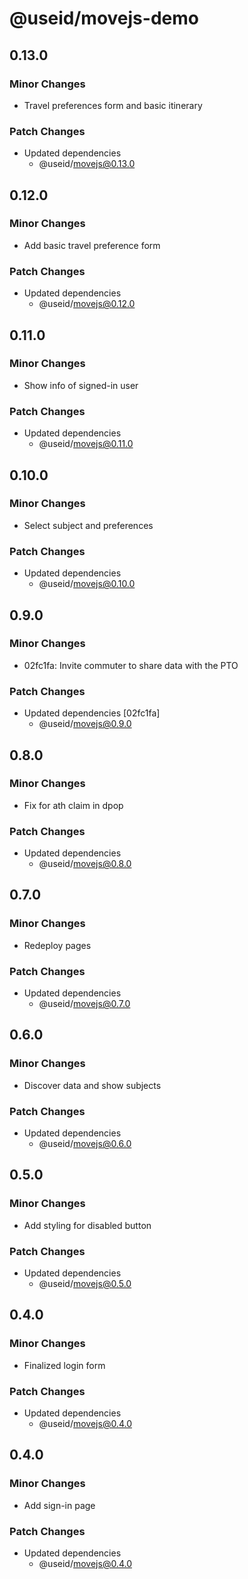# @useid/movejs-demo

## 0.13.0

### Minor Changes

- Travel preferences form and basic itinerary

### Patch Changes

- Updated dependencies
  - @useid/movejs@0.13.0

## 0.12.0

### Minor Changes

- Add basic travel preference form

### Patch Changes

- Updated dependencies
  - @useid/movejs@0.12.0

## 0.11.0

### Minor Changes

- Show info of signed-in user

### Patch Changes

- Updated dependencies
  - @useid/movejs@0.11.0

## 0.10.0

### Minor Changes

- Select subject and preferences

### Patch Changes

- Updated dependencies
  - @useid/movejs@0.10.0

## 0.9.0

### Minor Changes

- 02fc1fa: Invite commuter to share data with the PTO

### Patch Changes

- Updated dependencies [02fc1fa]
  - @useid/movejs@0.9.0

## 0.8.0

### Minor Changes

- Fix for ath claim in dpop

### Patch Changes

- Updated dependencies
  - @useid/movejs@0.8.0

## 0.7.0

### Minor Changes

- Redeploy pages

### Patch Changes

- Updated dependencies
  - @useid/movejs@0.7.0

## 0.6.0

### Minor Changes

- Discover data and show subjects

### Patch Changes

- Updated dependencies
  - @useid/movejs@0.6.0

## 0.5.0

### Minor Changes

- Add styling for disabled button

### Patch Changes

- Updated dependencies
  - @useid/movejs@0.5.0

## 0.4.0

### Minor Changes

- Finalized login form

### Patch Changes

- Updated dependencies
  - @useid/movejs@0.4.0

## 0.4.0

### Minor Changes

- Add sign-in page

### Patch Changes

- Updated dependencies
  - @useid/movejs@0.4.0
